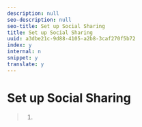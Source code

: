 ```yaml
---
description: null
seo-description: null
seo-title: Set up Social Sharing
title: Set up Social Sharing
uuid: a3dbe21c-9d88-4105-a2b8-3caf270f5b72
index: y
internal: n
snippet: y
translate: y
---
```


# Set up Social Sharing


>1.
